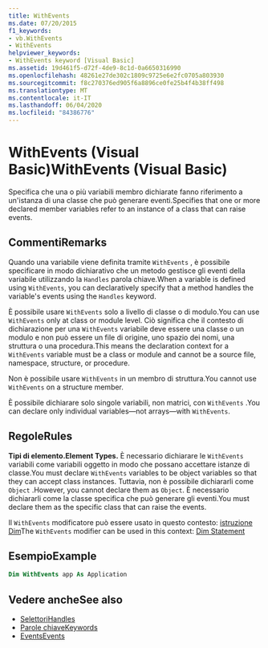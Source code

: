 ```yaml
---
title: WithEvents
ms.date: 07/20/2015
f1_keywords:
- vb.WithEvents
- WithEvents
helpviewer_keywords:
- WithEvents keyword [Visual Basic]
ms.assetid: 19d461f5-d72f-4de9-8c1d-0a6650316990
ms.openlocfilehash: 48261e27de302c1809c9725e6e2fc0705a803930
ms.sourcegitcommit: f8c270376ed905f6a8896ce0fe25b4f4b38ff498
ms.translationtype: MT
ms.contentlocale: it-IT
ms.lasthandoff: 06/04/2020
ms.locfileid: "84386776"
---
```

# <a name="withevents-visual-basic"></a><span data-ttu-id="e9b79-102">WithEvents (Visual Basic)</span><span class="sxs-lookup"><span data-stu-id="e9b79-102">WithEvents (Visual Basic)</span></span>
<span data-ttu-id="e9b79-103">Specifica che una o più variabili membro dichiarate fanno riferimento a un'istanza di una classe che può generare eventi.</span><span class="sxs-lookup"><span data-stu-id="e9b79-103">Specifies that one or more declared member variables refer to an instance of a class that can raise events.</span></span>

## <a name="remarks"></a><span data-ttu-id="e9b79-104">Commenti</span><span class="sxs-lookup"><span data-stu-id="e9b79-104">Remarks</span></span>

<span data-ttu-id="e9b79-105">Quando una variabile viene definita tramite `WithEvents` , è possibile specificare in modo dichiarativo che un metodo gestisce gli eventi della variabile utilizzando la `Handles` parola chiave.</span><span class="sxs-lookup"><span data-stu-id="e9b79-105">When a variable is defined using `WithEvents`, you can declaratively specify that a method handles the variable's events using the `Handles` keyword.</span></span>

<span data-ttu-id="e9b79-106">È possibile usare `WithEvents` solo a livello di classe o di modulo.</span><span class="sxs-lookup"><span data-stu-id="e9b79-106">You can use `WithEvents` only at class or module level.</span></span> <span data-ttu-id="e9b79-107">Ciò significa che il contesto di dichiarazione per una `WithEvents` variabile deve essere una classe o un modulo e non può essere un file di origine, uno spazio dei nomi, una struttura o una procedura.</span><span class="sxs-lookup"><span data-stu-id="e9b79-107">This means the declaration context for a `WithEvents` variable must be a class or module and cannot be a source file, namespace, structure, or procedure.</span></span>

<span data-ttu-id="e9b79-108">Non è possibile usare `WithEvents` in un membro di struttura.</span><span class="sxs-lookup"><span data-stu-id="e9b79-108">You cannot use `WithEvents` on a structure member.</span></span>

<span data-ttu-id="e9b79-109">È possibile dichiarare solo singole variabili, non matrici, con `WithEvents` .</span><span class="sxs-lookup"><span data-stu-id="e9b79-109">You can declare only individual variables—not arrays—with `WithEvents`.</span></span>

## <a name="rules"></a><span data-ttu-id="e9b79-110">Regole</span><span class="sxs-lookup"><span data-stu-id="e9b79-110">Rules</span></span>

<span data-ttu-id="e9b79-111">**Tipi di elemento.**</span><span class="sxs-lookup"><span data-stu-id="e9b79-111">**Element Types.**</span></span> <span data-ttu-id="e9b79-112">È necessario dichiarare le `WithEvents` variabili come variabili oggetto in modo che possano accettare istanze di classe.</span><span class="sxs-lookup"><span data-stu-id="e9b79-112">You must declare `WithEvents` variables to be object variables so that they can accept class instances.</span></span> <span data-ttu-id="e9b79-113">Tuttavia, non è possibile dichiararli come `Object` .</span><span class="sxs-lookup"><span data-stu-id="e9b79-113">However, you cannot declare them as `Object`.</span></span> <span data-ttu-id="e9b79-114">È necessario dichiararli come la classe specifica che può generare gli eventi.</span><span class="sxs-lookup"><span data-stu-id="e9b79-114">You must declare them as the specific class that can raise the events.</span></span>

<span data-ttu-id="e9b79-115">Il `WithEvents` modificatore può essere usato in questo contesto: [istruzione Dim](../statements/dim-statement.md)</span><span class="sxs-lookup"><span data-stu-id="e9b79-115">The `WithEvents` modifier can be used in this context: [Dim Statement](../statements/dim-statement.md)</span></span>

## <a name="example"></a><span data-ttu-id="e9b79-116">Esempio</span><span class="sxs-lookup"><span data-stu-id="e9b79-116">Example</span></span>

```vb
Dim WithEvents app As Application
```

## <a name="see-also"></a><span data-ttu-id="e9b79-117">Vedere anche</span><span class="sxs-lookup"><span data-stu-id="e9b79-117">See also</span></span>

- [<span data-ttu-id="e9b79-118">Selettori</span><span class="sxs-lookup"><span data-stu-id="e9b79-118">Handles</span></span>](../statements/handles-clause.md)
- [<span data-ttu-id="e9b79-119">Parole chiave</span><span class="sxs-lookup"><span data-stu-id="e9b79-119">Keywords</span></span>](../keywords/index.md)
- [<span data-ttu-id="e9b79-120">Events</span><span class="sxs-lookup"><span data-stu-id="e9b79-120">Events</span></span>](../../programming-guide/language-features/events/index.md)
